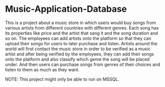 # Music-Application-Database
This is a project about a music store in which users would buy songs from various artists from different countries with different genres. Each song has its properties like price and the artist that sang it and the song duration and so on. The employees can add artists onto the platform so that they can upload their songs for users to later purchase and listen.
Artists around the world will first contact the music store in order to be verified as a music artist and after being verified by the employees, they can add their songs onto the platform and also classify which genre the song will be placed under. And then users can purchase songs from genres of their choices and listen to them as much as they want.

NOTE: This project might only be able to run on MSSQL.
